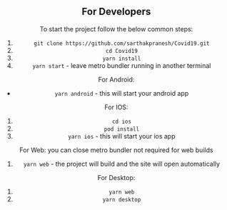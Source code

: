<div align="center">

## For Developers
To start the project follow the below common steps:
1. `git clone https://github.com/sarthakpranesh/Covid19.git`
2. `cd Covid19`
3. `yarn install`
4. `yarn start` - leave metro bundler running in another terminal

For Android:
* `yarn android` - this will start your android app

For IOS:
1. `cd ios`
2. `pod install`
3. `yarn ios` - this will start your ios app

For Web: you can close metro bundler not required for web builds
1. `yarn web` - the project will build and the site will open automatically

For Desktop:
1. `yarn web`
2. `yarn desktop`

<br/>